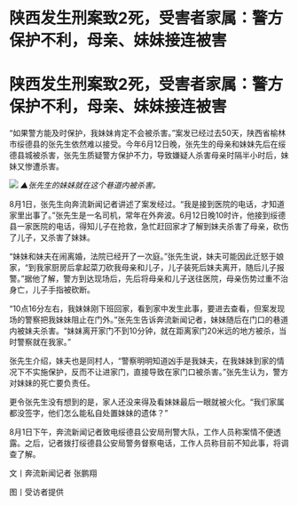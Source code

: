 # 陕西发生刑案致2死，受害者家属：警方保护不利，母亲、妹妹接连被害

# 陕西发生刑案致2死，受害者家属：警方保护不利，母亲、妹妹接连被害

“如果警方能及时保护，我妹妹肯定不会被杀害。”案发已经过去50天，陕西省榆林市绥德县的张先生依然难以接受。今年6月12日晚，张先生的母亲和妹妹先后在绥德县城被杀害，张先生质疑警方保护不力，导致嫌疑人杀害母亲时隔半小时后，妹妹又惨遭杀害。

![](https://inews.gtimg.com/om_bt/OCCeAN2P2xZ4nOMEgEvejQPsGR1UFu6P5lBfj_sGeMydsAA/1000)
_▲张先生的妹妹就在这个巷道内被杀害。_

8月1日，张先生向奔流新闻记者讲述了案发经过。“我是接到医院的电话，才知道家里出事了。”张先生是一名司机，常年在外奔波。6月12日晚10时许，他接到绥德县一家医院的电话，得知儿子在抢救，急忙赶回家才了解到妹夫杀害了母亲，砍伤了儿子，又杀害了妹妹。

“妹妹和妹夫在闹离婚，法院已经开了一次庭。”张先生说，妹夫可能因此迁怒于娘家，“到我家厨房后拿起菜刀砍我母亲和儿子，儿子装死后妹夫离开，随后儿子报警。”据他了解，警方到达现场后，先后将母亲和儿子送往医院，母亲伤势过重不治身亡，儿子手指被砍断。

“10点16分左右，我妹妹刚下班回家，看到家中发生此事，要进去查看，但案发现场的警察把我妹妹阻止在门外。”张先生告诉奔流新闻记者，妹妹随后在门口的巷道内被妹夫杀害。“妹妹离开家门不到10分钟，就在距离家门20米远的地方被杀，当时警察就在我家。”

张先生介绍，妹夫也是同村人，“警察明明知道凶手是我妹夫，在我妹妹到家的情况下不实施保护，反而不让进家门，直接导致在家门口被杀害。”张先生认为，警方对妹妹的死亡要负责任。

更令张先生没有想到的是，家人还没来得及看妹妹最后一眼就被火化。“我们家属都没签字，他们怎么能私自处置妹妹的遗体？”

8月1日下午，奔流新闻记者致电绥德县公安局刑警大队，工作人员称案情不便透露。之后，记者拨打绥德县公安局警务督察电话，工作人员称目前不知此事，将调查了解。

文丨奔流新闻记者 张鹏翔

图丨受访者提供

